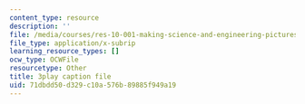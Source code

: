 ```yaml
---
content_type: resource
description: ''
file: /media/courses/res-10-001-making-science-and-engineering-pictures-a-practical-guide-to-presenting-your-work-spring-2016/71dbdd50d329c10a576b89885f949a19_PBggBCnfbC8.srt
file_type: application/x-subrip
learning_resource_types: []
ocw_type: OCWFile
resourcetype: Other
title: 3play caption file
uid: 71dbdd50-d329-c10a-576b-89885f949a19
---
```

